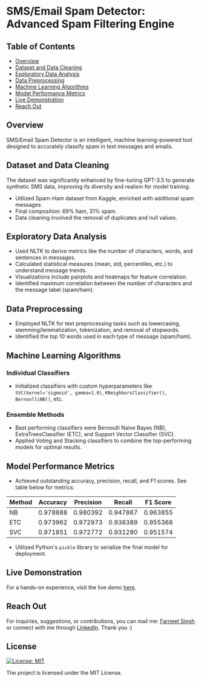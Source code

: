 # SMS/Email Spam Detector: Advanced Spam Filtering Engine

## Table of Contents
- [Overview](#overview)
- [Dataset and Data Cleaning](#dataset-and-data-cleaning)
- [Exploratory Data Analysis](#exploratory-data-analysis)
- [Data Preprocessing](#data-preprocessing)
- [Machine Learning Algorithms](#machine-learning-algorithms)
- [Model Performance Metrics](#model-performance-metrics)
- [Live Demonstration](#live-demonstration)
- [Reach Out](#reach-out)

## Overview
SMS/Email Spam Detector is an intelligent, machine learning-powered tool designed to accurately classify spam in text messages and emails.

## Dataset and Data Cleaning

The dataset was significantly enhanced by fine-tuning GPT-3.5 to generate synthetic SMS data, improving its diversity and realism for model training.

- Utilized Spam-Ham dataset from Kaggle, enriched with additional spam messages.
- Final composition: 69% ham, 31% spam.
- Data cleaning involved the removal of duplicates and null values.

## Exploratory Data Analysis
- Used NLTK to derive metrics like the number of characters, words, and sentences in messages.
- Calculated statistical measures (mean, std, percentiles, etc.) to understand message trends.
- Visualizations include pairplots and heatmaps for feature correlation.
- Identified maximum correlation between the number of characters and the message label (spam/ham).

## Data Preprocessing
- Employed NLTK for text preprocessing tasks such as lowercasing, stemming/lemmatization, tokenization, and removal of stopwords.
- Identified the top 10 words used in each type of message (spam/ham).

## Machine Learning Algorithms

### Individual Classifiers
- Initialized classifiers with custom hyperparameters like `SVC(kernel='sigmoid', gamma=1.0)`, `KNeighborsClassifier()`, `BernoulliNB()`, etc.

### Ensemble Methods
- Best performing classifiers were Bernoulli Naive Bayes (NB), ExtraTreesClassifier (ETC), and Support Vector Classifier (SVC).
- Applied Voting and Stacking classifiers to combine the top-performing models for optimal results.

## Model Performance Metrics
- Achieved outstanding accuracy, precision, recall, and F1 scores. See table below for metrics:

| Method | Accuracy  | Precision | Recall   | F1 Score |
|--------|-----------|-----------|----------|----------|
| NB     | 0.978888  | 0.980392  | 0.947867 | 0.963855 |
| ETC    | 0.973962  | 0.972973  | 0.938389 | 0.955368 |
| SVC    | 0.971851  | 0.972772  | 0.931280 | 0.951574 |

- Utilized Python's `pickle` library to serialize the final model for deployment.

## Live Demonstration
For a hands-on experience, visit the live demo [here](https://farneet24-sms-spam-app-r53bi4.streamlit.app/).

## Reach Out
For inquiries, suggestions, or contributions, you can mail me: [Farneet Singh](mailto:farneetsingh_co21a3_72@dtu.ac.in) or connect with me through [LinkedIn](https://www.linkedin.com/in/farneet-singh-6b155b208/). Thank you :)


## License
[![License: MIT](https://img.shields.io/badge/License-MIT-yellow.svg)](https://opensource.org/licenses/MIT)

The project is licensed under the MIT License.

